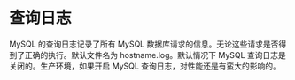 # 查询日志

MySQL 的查询日志记录了所有 MySQL 数据库请求的信息。无论这些请求是否得到了正确的执行。默认文件名为 hostname.log。默认情况下 MySQL 查询日志是关闭的。生产环境，如果开启 MySQL 查询日志，对性能还是有蛮大的影响的。
